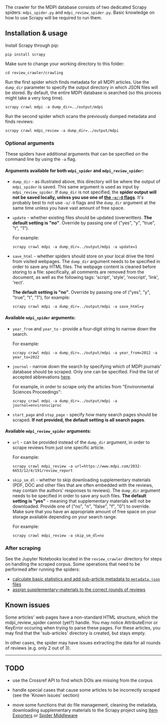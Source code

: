 The crawler for the MDPI database consists of two dedicated Scrapy spiders: `mdpi_spider.py` and `mdpi_review_spider.py`. Basic knowledge on how to use Scrapy will be required to run them.

## Installation & usage

Install Scrapy through pip:

```pip install scrapy```

Make sure to change your working directory to this folder:

```cd review_crawler/crawling```

Run the first spider which finds metadata for all MDPI articles. Use the `dump_dir` parameter to specify the output directory in which JSON files will be stored. By default, the entire MDPI database is searched (so this process might take a very long time).

```scrapy crawl mdpi -a dump_dir=../output/mdpi```

Run the second spider which scans the previously dumped metadata and finds reviews:

```scrapy crawl mdpi_review -a dump_dir=../output/mdpi```

### Optional arguments

These spiders have additional arguments that can be specified on the command line by using the `-a` flag.

#### Arguments available for both `mdpi_spider` and `mdpi_review_spider`:

- `dump_dir` - as illustrated above, this directory will be where the output of `mdpi_spider` is saved. This same argument is used as input by `mdpi_review_spider`. If `dump_dir` is not specified, the **spider output will not be saved locally, unless you use one of [the `-o/-O` flags](https://docs.scrapy.org/en/latest/topics/commands.html#crawl)**. It's probably best to not use `-o/-O` flags and the `dump_dir` argument at the same time unless you have vast amount of free space.

- `update` - whether existing files should be updated (overwritten). **The default setting is "no"**. Override by passing one of ("yes", "y", "true", "t", "1"). 

  For example:

  ```scrapy crawl mdpi -a dump_dir=../output/mdpi -a update=1```

- `save_html` - whether spiders should store on your local drive the html from visited webpages. The `dump_dir` argument needs to be specified in order to save any HTML files. The webpage content is cleaned before storing to a file: specifically, all comments are removed from the document, as well as the following tags: 'script', 'style', 'noscript', 'link', 'rect'.


  **The default setting is "no"**. Override by passing one of ("yes", "y", "true", "t", "1"), for example:

  ```scrapy crawl mdpi -a dump_dir=../output/mdpi -a save_html=y```


#### Available `mdpi_spider` arguments:

- `year_from` and `year_to` - provide a four-digit string to narrow down the search. 

  For example: 

  ```scrapy crawl mdpi -a dump_dir=../output/mdpi -a year_from=2012 -a year_to=2022```

- `journal` - narrow down the search by specifying which of MDPI journals' database should be scraped. Only one can be specified. Find the list of accepted abbrevations [here](../scraped/mdpi/journals.json). 

  For example, in order to scrape only the articles from "Environmental Sciences Proceedings": 

  ```scrapy crawl mdpi -a dump_dir=../output/mdpi -a journal=environsciproc```

- `start_page` and `stop_page` - specify how many search pages should be scraped. **If not provided, the default setting is all search pages**.


#### Available `mdpi_review_spider` arguments:

- `url` - can be provided instead of the `dump_dir` argument, in order to scrape reviews from just one specific article.

  For example:

  ```scrapy crawl mdpi_review -a url=https://www.mdpi.com/2032-6653/12/4/191/review_report```

- `skip_sm_dl` - whether to skip downloading supplementary materials (PDF, DOC and other files that are often embedded with the reviews, may contain the authors' responses to reviews). The `dump_dir` argument needs to be specified in order to save any such files. **The default setting is "yes"** - meaning that supplementary materials will not be downloaded. Provide one of ("no", "n", "false", "f", "0") to override. Make sure that you have an appropriate amount of free space on your storage available depending on your search range.

  For example:

  ```scrapy crawl mdpi_review -a skip_sm_dl=no```

### After scraping

See the Jupyter Notebooks located in the `review_crawler` directory for steps on handling the scraped corpus. Some operations that need to be performed after running the spiders:

- [calculate basic statistics and add sub-article metadata to `metadata.json` files](../file_management.ipynb)
- [assign supplementary-materials to the correct rounds of reviews](../fix_suppms.ipynb)

## Known issues

Some articles' web pages have a non-standard HTML structure, which the mdpi_review_spider cannot (yet?) handle. You may notice AttributeError or KeyError occuring when trying to parse these pages. For these articles, you may find that the 'sub-articles' directory is created, but stays empty.

In other cases, the spider may have issues extracting the data for all rounds of reviews (e.g. only 2 out of 3).
____


## TODO

- use the Crossref API to find which DOIs are missing from the corpus

- handle special cases that cause some articles to be incorrectly scraped (see the 'Known issues' section)

- move some functions that do file management, cleaning the metadata, downloading supplementary materials to the Scrapy project using [Item Exporters](https://docs.scrapy.org/en/latest/topics/exporters.html) or [Spider Middleware](https://docs.scrapy.org/en/latest/topics/spider-middleware.html)
